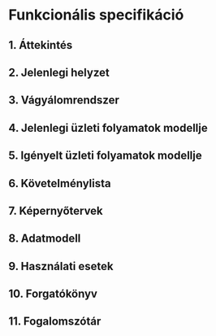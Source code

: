 # Funkcionális specifikáció

## 1. Áttekintés

## 2. Jelenlegi helyzet

## 3. Vágyálomrendszer

## 4. Jelenlegi üzleti folyamatok modellje

## 5. Igényelt üzleti folyamatok modellje

## 6. Követelménylista

## 7. Képernyőtervek

## 8. Adatmodell

## 9. Használati esetek

## 10. Forgatókönyv

## 11. Fogalomszótár

